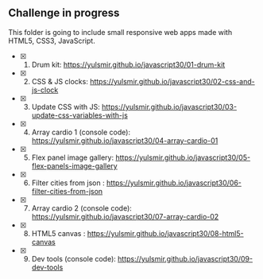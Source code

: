## Challenge in progress

This folder is going to include small responsive web apps made with HTML5, CSS3, JavaScript.

- [x] 1. Drum kit: https://yulsmir.github.io/javascript30/01-drum-kit
- [x] 2. CSS & JS clocks: https://yulsmir.github.io/javascript30/02-css-and-js-clock
- [x] 3. Update CSS with JS: https://yulsmir.github.io/javascript30/03-update-css-variables-with-js
- [x] 4. Array cardio 1 (console code): https://yulsmir.github.io/javascript30/04-array-cardio-01
- [x] 5. Flex panel image gallery: https://yulsmir.github.io/javascript30/05-flex-panels-image-gallery
- [x] 6. Filter cities from json : https://yulsmir.github.io/javascript30/06-filter-cities-from-json
- [x] 7. Array cardio 2 (console code): https://yulsmir.github.io/javascript30/07-array-cardio-02
- [x] 8. HTML5 canvas : https://yulsmir.github.io/javascript30/08-html5-canvas
- [x] 9. Dev tools (console code): https://yulsmir.github.io/javascript30/09-dev-tools
